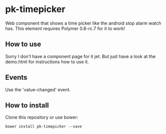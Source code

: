 # pk-timepicker

Web component that shows a time picker like the android stop alarm watch has.
This element requires Polymer 0.8-rc.7 for it to work!

## How to use

Sorry I don't have a component page for it jet. But just have a look at the demo.html for instructions how to use it.

## Events

Use the 'value-changed' event.

## How to install

Clone this repository or use bower:

`bower install pk-timepicker --save`